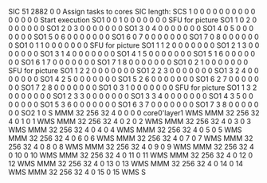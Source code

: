 SIC 51     2882   0      0                Assign tasks to cores    SIC length:
SCS 1 0 0 0 0 0 0 0 0 0 0 0 0 0 0 0        Start execution
SO1 0  0  1   0  0  0  0  0  0  0          SFU for picture
SO1 1  0  2   0  0  0  0  0  0  0
SO1 2  0  3   0  0  0  0  0  0  0
SO1 3  0  4   0  0  0  0  0  0  0
SO1 4  0  5   0  0  0  0  0  0  0
SO1 5  0  6   0  0  0  0  0  0  0
SO1 6  0  7   0  0  0  0  0  0  0
SO1 7  0  8   0  0  0  0  0  0  0
SO1 0  1  1   0  0  0  0  0  0  0          SFU for picture
SO1 1  1  2   0  0  0  0  0  0  0
SO1 2  1  3   0  0  0  0  0  0  0
SO1 3  1  4   0  0  0  0  0  0  0
SO1 4  1  5   0  0  0  0  0  0  0
SO1 5  1  6   0  0  0  0  0  0  0
SO1 6  1  7   0  0  0  0  0  0  0
SO1 7  1  8   0  0  0  0  0  0  0
SO1 0  2  1   0  0  0  0  0  0  0          SFU for picture
SO1 1  2  2   0  0  0  0  0  0  0
SO1 2  2  3   0  0  0  0  0  0  0
SO1 3  2  4   0  0  0  0  0  0  0
SO1 4  2  5   0  0  0  0  0  0  0
SO1 5  2  6   0  0  0  0  0  0  0
SO1 6  2  7   0  0  0  0  0  0  0
SO1 7  2  8   0  0  0  0  0  0  0
SO1 0  3  1   0  0  0  0  0  0  0          SFU for picture
SO1 1  3  2   0  0  0  0  0  0  0
SO1 2  3  3   0  0  0  0  0  0  0
SO1 3  3  4   0  0  0  0  0  0  0
SO1 4  3  5   0  0  0  0  0  0  0
SO1 5  3  6   0  0  0  0  0  0  0
SO1 6  3  7   0  0  0  0  0  0  0
SO1 7  3  8   0  0  0  0  0  0  0
SO2 1  0
S
MMM 32   256  32   4    0    0    0    0          core0'layer1
WMS
MMM 32   256  32   4    0    1    0    1
WMS
MMM 32   256  32   4    0    2    0    2
WMS
MMM 32   256  32   4    0    3    0    3
WMS
MMM 32   256  32   4    0    4    0    4
WMS
MMM 32   256  32   4    0    5    0    5
WMS
MMM 32   256  32   4    0    6    0    6
WMS
MMM 32   256  32   4    0    7    0    7
WMS
MMM 32   256  32   4    0    8    0    8
WMS
MMM 32   256  32   4    0    9    0    9
WMS
MMM 32   256  32   4    0    10   0    10
WMS
MMM 32   256  32   4    0    11   0    11
WMS
MMM 32   256  32   4    0    12   0    12
WMS
MMM 32   256  32   4    0    13   0    13
WMS
MMM 32   256  32   4    0    14   0    14
WMS
MMM 32   256  32   4    0    15   0    15
WMS
S